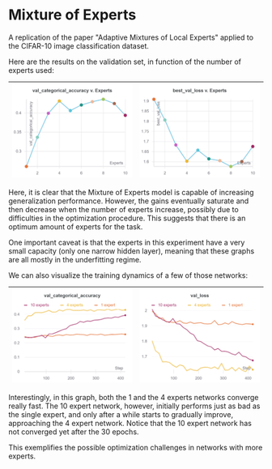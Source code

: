# Mixture of Experts
A replication of the paper "Adaptive Mixtures of Local Experts" applied to the CIFAR-10 image classification dataset.

Here are the results on the validation set, in function of the number of experts used:

|![](images/Section-3-Panel-0-ixvacjhdn.png)| ![](images/Section-3-Panel-1-tqll7dzmy.png)|
| ---------------------------------- |:----------------------------------- |

Here, it is clear that the Mixture of Experts model is capable of increasing generalization performance. However, the gains eventually saturate and then decrease when the number of experts increase, possibly due to difficulties in the optimization procedure. This suggests that there is an optimum amount of experts for the task.

One important caveat is that the experts in this experiment have a very small capacity (only one narrow hidden layer), meaning that these graphs are all mostly in the underfitting regime.

We can also visualize the training dynamics of a few of those networks:

|![](images/Section-6-Panel-0-6qwqk9ntv.png)| ![](images/Section-6-Panel-1-98rd5i0d3.png)|
| ---------------------------------- |:----------------------------------- |

Interestingly, in this graph, both the 1 and the 4 experts networks converge really fast. The 10 expert network, however, initially performs just as bad as the single expert, and only after a while starts to gradually improve, approaching the 4 expert network. Notice that the 10 expert network has not converged yet after the 30 epochs.

This exemplifies the possible optimization challenges in networks with more experts.
